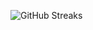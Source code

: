 ![GitHub Streaks](https://github-streaks-mqc9.onrender.com/streak/happilli/image?theme=midnight&cache_bust=1742944969)

